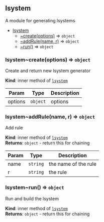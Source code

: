 <a name="module_lsystem"></a>

## lsystem
A module for generating lsystems


* [lsystem](#module_lsystem)
    * [~create(options)](#module_lsystem..create) ⇒ <code>object</code>
    * [~addRule(name, r)](#module_lsystem..addRule) ⇒ <code>object</code>
    * [~run()](#module_lsystem..run) ⇒ <code>object</code>

<a name="module_lsystem..create"></a>

### lsystem~create(options) ⇒ <code>object</code>
Create and return new lsystem generator

**Kind**: inner method of [<code>lsystem</code>](#module_lsystem)  

| Param | Type | Description |
| --- | --- | --- |
| options | <code>object</code> | options |

<a name="module_lsystem..addRule"></a>

### lsystem~addRule(name, r) ⇒ <code>object</code>
Add rule

**Kind**: inner method of [<code>lsystem</code>](#module_lsystem)  
**Returns**: <code>object</code> - return this for chaining  

| Param | Type | Description |
| --- | --- | --- |
| name | <code>string</code> | the name of the rule |
| r | <code>string</code> | the rule |

<a name="module_lsystem..run"></a>

### lsystem~run() ⇒ <code>object</code>
Run and build the lsystem

**Kind**: inner method of [<code>lsystem</code>](#module_lsystem)  
**Returns**: <code>object</code> - return this for chaining  
